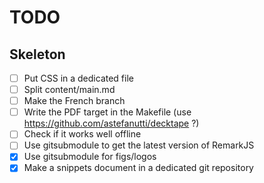 # TODO

## Skeleton

* [ ] Put CSS in a dedicated file
* [ ] Split content/main.md
* [ ] Make the French branch
* [ ] Write the PDF target in the Makefile (use https://github.com/astefanutti/decktape ?)
* [ ] Check if it works well offline
* [ ] Use gitsubmodule to get the latest version of RemarkJS
* [x] Use gitsubmodule for figs/logos
* [x] Make a snippets document in a dedicated git repository
